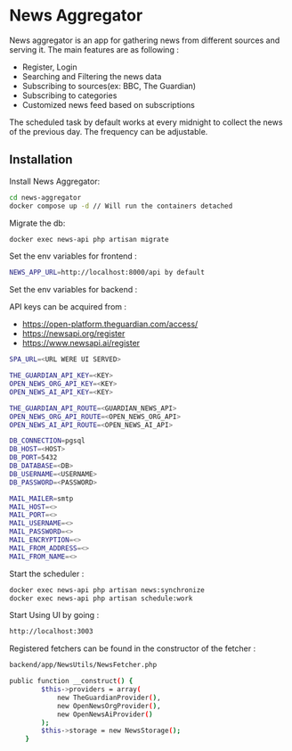 
# News Aggregator

News aggregator is an app for gathering news from different sources and serving it. The main features are as following :

- Register, Login
- Searching and Filtering the news data
- Subscribing to sources(ex: BBC, The Guardian)
- Subscribing to categories
- Customized news feed based on subscriptions

The scheduled task by default works at every midnight to collect the news of the previous day. The frequency can be adjustable.


## Installation

Install News Aggregator:

```bash
cd news-aggregator
docker compose up -d // Will run the containers detached
```

Migrate the db:

```bash
docker exec news-api php artisan migrate
```

Set the env variables for frontend :

```bash
NEWS_APP_URL=http://localhost:8000/api by default
```

Set the env variables for backend :

API keys can be acquired from :
- https://open-platform.theguardian.com/access/
- https://newsapi.org/register
- https://www.newsapi.ai/register

```bash
SPA_URL=<URL WERE UI SERVED>

THE_GUARDIAN_API_KEY=<KEY>
OPEN_NEWS_ORG_API_KEY=<KEY>
OPEN_NEWS_AI_API_KEY=<KEY>

THE_GUARDIAN_API_ROUTE=<GUARDIAN_NEWS_API>
OPEN_NEWS_ORG_API_ROUTE=<OPEN_NEWS_ORG_API>
OPEN_NEWS_AI_API_ROUTE=<OPEN_NEWS_AI_API>

DB_CONNECTION=pgsql
DB_HOST=<HOST>
DB_PORT=5432
DB_DATABASE=<DB>
DB_USERNAME=<USERNAME>
DB_PASSWORD=<PASSWORD>

MAIL_MAILER=smtp
MAIL_HOST=<>
MAIL_PORT=<>
MAIL_USERNAME=<>
MAIL_PASSWORD=<>
MAIL_ENCRYPTION=<>
MAIL_FROM_ADDRESS=<>
MAIL_FROM_NAME=<>
```

Start the scheduler :

```bash
docker exec news-api php artisan news:synchronize
docker exec news-api php artisan schedule:work
```

Start Using UI by going :

```bash
http://localhost:3003
```

Registered fetchers can be found in the constructor of the fetcher :

```bash
backend/app/NewsUtils/NewsFetcher.php

public function __construct() {
        $this->providers = array(
            new TheGuardianProvider(),
            new OpenNewsOrgProvider(),
            new OpenNewsAiProvider()
        );
        $this->storage = new NewsStorage();
    }
```
